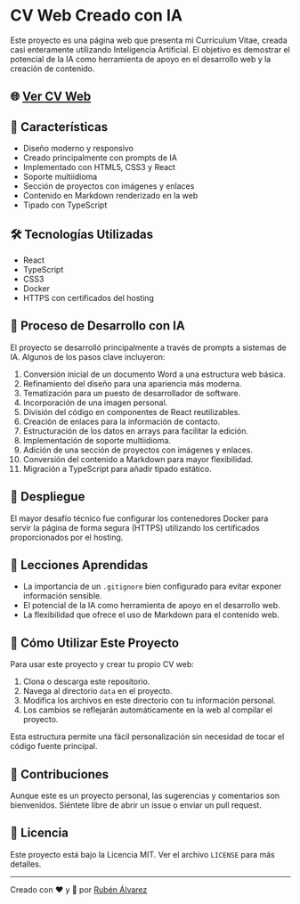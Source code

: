 # CV Web Creado con IA

Este proyecto es una página web que presenta mi Curriculum Vitae, creada casi enteramente utilizando Inteligencia Artificial. El objetivo es demostrar el potencial de la IA como herramienta de apoyo en el desarrollo web y la creación de contenido.

## 🌐 [Ver CV Web](https://rubenalvarezgonzalez.eu/)

## 🚀 Características

- Diseño moderno y responsivo
- Creado principalmente con prompts de IA
- Implementado con HTML5, CSS3 y React
- Soporte multiidioma
- Sección de proyectos con imágenes y enlaces
- Contenido en Markdown renderizado en la web
- Tipado con TypeScript

## 🛠️ Tecnologías Utilizadas

- React
- TypeScript
- CSS3
- Docker
- HTTPS con certificados del hosting

## 🤖 Proceso de Desarrollo con IA

El proyecto se desarrolló principalmente a través de prompts a sistemas de IA. Algunos de los pasos clave incluyeron:

1. Conversión inicial de un documento Word a una estructura web básica.
2. Refinamiento del diseño para una apariencia más moderna.
3. Tematización para un puesto de desarrollador de software.
4. Incorporación de una imagen personal.
5. División del código en componentes de React reutilizables.
6. Creación de enlaces para la información de contacto.
7. Estructuración de los datos en arrays para facilitar la edición.
8. Implementación de soporte multiidioma.
9. Adición de una sección de proyectos con imágenes y enlaces.
10. Conversión del contenido a Markdown para mayor flexibilidad.
11. Migración a TypeScript para añadir tipado estático.

## 🐳 Despliegue

El mayor desafío técnico fue configurar los contenedores Docker para servir la página de forma segura (HTTPS) utilizando los certificados proporcionados por el hosting.

## 📝 Lecciones Aprendidas

- La importancia de un `.gitignore` bien configurado para evitar exponer información sensible.
- El potencial de la IA como herramienta de apoyo en el desarrollo web.
- La flexibilidad que ofrece el uso de Markdown para el contenido web.

## 🔧 Cómo Utilizar Este Proyecto

Para usar este proyecto y crear tu propio CV web:

1. Clona o descarga este repositorio.
2. Navega al directorio `data` en el proyecto.
3. Modifica los archivos en este directorio con tu información personal.
4. Los cambios se reflejarán automáticamente en la web al compilar el proyecto.

Esta estructura permite una fácil personalización sin necesidad de tocar el código fuente principal.

## 🤝 Contribuciones

Aunque este es un proyecto personal, las sugerencias y comentarios son bienvenidos. Siéntete libre de abrir un issue o enviar un pull request.

## 📄 Licencia

Este proyecto está bajo la Licencia MIT. Ver el archivo `LICENSE` para más detalles.

---

Creado con ❤️ y 🤖 por [Rubén Álvarez](https://github.com/ralvarez83)
